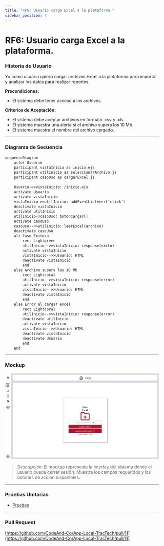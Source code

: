 ```yaml
---
title: "RF6: Usuario carga Excel a la plataforma."  
sidebar_position: 7
---
```


# RF6: Usuario carga Excel a la plataforma.

### Historia de Usuario

Yo como usuario quiero cargar archivos Excel a la plataforma para importar y analizar los datos para realizar reportes.

  **Precondiciones:**
  - El sistema debe tener acceso a los archivos.

  **Criterios de Aceptación:**
  - El sistema debe aceptar archivos en formato .csv y .xls.
  - El sistema muestra una alerta si el archivo supera los 10 Mb.
  - El sistema muestra el nombre del archivo cargado.

---

### Diagrama de Secuencia

```mermaid
sequenceDiagram
    actor Usuario
    participant vistaInicio as inicio.ejs
    participant utilInicio as seleccionarArchivo.js
    participant casoUso as cargarExcel.js

    Usuario->>vistaInicio: /inicio.ejs
    activate Usuario
    activate vistaInicio
    vistaInicio->>utilInicio: addEventListener('click')
    deactivate vistaInicio
    activate utilInicio
    utilInicio-)casoUso: botonCargar()
    activate casoUso
    casoUso-->>utilInicio: leerExcel(archivo)
    deactivate casoUso
    alt Caso Exitoso
        rect Lightgreen
        utilInicio-->>vistaInicio: response(exito)
        activate vistaInicio
        vistaInicio-->>Usuario: HTML
        deactivate vistaInicio
        end
    else Archivo supera los 10 Mb
        rect Lightcoral
        utilInicio-->>vistaInicio: response(error)
        activate vistaInicio
        vistaInicio-->>Usuario: HTML
        deactivate vistaInicio
        end
    else Error al cargar excel
        rect Lightcoral
        utilInicio-->>vistaInicio: response(error)
        deactivate utilInicio
        activate vistaInicio
        vistaInicio-->>Usuario: HTML
        deactivate vistaInicio
        deactivate Usuario
        end
    end
```

---

### Mockup

![Mockup](./mockups/MockupInicio.png)

> *Descripción*: El mockup representa la interfaz del sistema donde el usuario puede cerrar sesión. Muestra los campos requeridos y los botones de acción disponibles.

---
### Pruebas Unitarias 
- [Pruebas](https://docs.google.com/spreadsheets/d/1W-JW32dTsfI22-Yl5LydMhiu-oXHH_xo3hWvK6FHeLw/edit?usp=sharing)

---

### Pull Request
[https://github.com/CodeAnd-Co/App-Local-TracTech/pull/11](https://github.com/CodeAnd-Co/App-Local-TracTech/pull/11)
